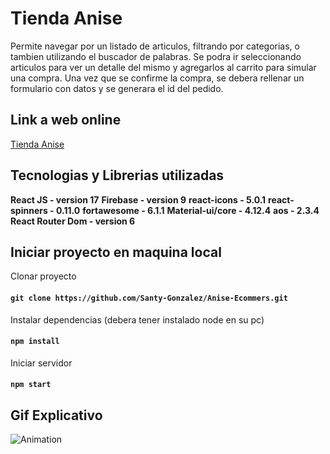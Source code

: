 # Tienda Anise
Permite navegar por un listado de articulos, filtrando por categorias, o tambien utilizando el buscador de palabras. Se podra ir seleccionando articulos para ver un detalle del mismo y agregarlos al carrito para simular una compra. Una vez que se confirme la compra, se debera rellenar un formulario con datos y se generara el id del pedido.

## Link a web online
[Tienda Anise](https://github.com/Santy-Gonzalez/Anise-Ecommers "Tienda Anise")

## Tecnologias y Librerias utilizadas
**React JS - version 17** 
**Firebase - version 9**
**react-icons - 5.0.1**
**react-spinners - 0.11.0**
**fortawesome - 6.1.1**
**Material-ui/core - 4.12.4**
**aos - 2.3.4**
**React Router Dom - version 6**

## Iniciar proyecto en maquina local
Clonar proyecto 
#### `git clone https://github.com/Santy-Gonzalez/Anise-Ecommers.git`
Instalar dependencias (debera tener instalado node en su pc)
#### `npm install`
Iniciar servidor 
#### `npm start`

## Gif Explicativo 
![Animation](https://user-images.githubusercontent.com/96139233/169151707-9287578d-aed7-4e26-bce7-85d064d8d891.gif)

